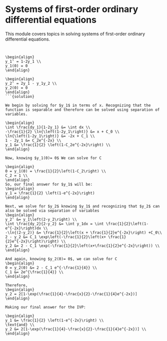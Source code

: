 # Systems of first-order ordinary differential equations

This module covers topics in solving systems of first-order ordinary
differential equations.

```{tableofcontents}
```


```{example} Solve the IVP 

\begin{align}
y_1' = 1-2y_1 \\
y_1(0) = 0 
\end{align}

\begin{align}
y_2' = 2y_1 - y_1y_2 \\
y_2(0) = 0 
\end{align}
```{solution}

We begin by solving for $y_1$ in terms of x. Recognizing that the function is separable and therefore can be solved using separation of variables. 

\begin{align}
\int \frac{dy_1}{1-2y_1} &= \int dx \\
-\frac{1}{2} \ln{\left(1-2y_1\right)} &= x + C_0 \\
\ln{\left(1-2y_1\right)} &= -2x + C_1 \\
1 - 2y_1 &= C_2e^{-2x} \\
y_1 &= \frac{1}{2} \left(1-C_2e^{-2x}\right) \\
\end{align}

Now, knowing $y_1(0)= 0$ We can solve for C

\begin{align}
0 = y_1(0) = \frac{1}{2}\left(1-C_2\right) \\
C_2 = 1 \\
\end{align}
So, our final answer for $y_1$ will be: 
\begin{align}
y_1 = \frac{1}{2} \left(1-e^{-2x}\right)
\end{align}

Next, we solve for $y_2$ knowing $y_1$ and recognizing that $y_2$ can also be solved via separation of variables
\begin{align}
y_2' &= y_1\left(2-y_2\right) \\
\int \frac{dy_2}{2-y_2} &= \int y_1dx = \int \frac{1}{2}\left(1-e^{-2x}\right)dx \\
-\ln{(2-y_2)} &= \frac{1}{2}\left(x + \frac{1}{2}e^{-2x}\right) +C_0\\
2 - y_2 &= C_1 \exp\left(-\frac{1}{2}\left(x+ \frac{1}{2}e^{-2x}\right)\right) \\
y_2 &= 2 - C_1 \exp(-\frac{1}{2}\left(x+\frac{1}{2}e^{-2x}\right)) \\
\end{align}

And again, knowing $y_2(0)= 0$, we can solve for C
\begin{align}
0 = y_2(0) &= 2 - C_1 e^{-\frac{1}{4}} \\
C_1 &= 2e^{\frac{1}{4}} \\
\end{align}

Therefore, 
\begin{align}
y_2 = 2[1-\exp(\frac{1}{4}-\frac{x}{2}-\frac{1}{4}e^{-2x})]
\end{align}

Making our final answer for the IVP: 

\begin{align}
y_1 &= \frac{1}{2} \left(1-e^{-2x}\right) \\
\text{and} \\
y_2 &= 2[1-\exp(\frac{1}{4}-\frac{x}{2}-\frac{1}{4}e^{-2x})] \\
\end{align}

````